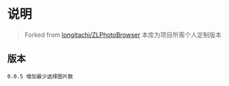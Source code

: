 # 说明

> Forked from [longitachi/ZLPhotoBrowser](https://github.com/longitachi/ZLPhotoBrowser.git) 本库为项目所需个人定制版本

## 版本

```
0.0.5 增加最少选择图片数

```

